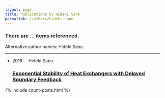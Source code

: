 ```yaml
---
layout: page
title: Publications by Hideki Sano
permalink: /authors/hideki-sano
---
```


<h3 id="number-posts">There are ... items referenced.</h3>
<p id='info-authors'>Alternative author names: Hideki Sano.</p>
<hr />
<ul class="post-list">
<li><span class='post-meta'>2016 -- Hideki Sano</span><h3><a class='post-link' href="{{ site.baseurl }}/exponential-stability-of-heat-exchangers-with-delayed-boundary-feedback">Exponential Stability of Heat Exchangers with Delayed Boundary Feedback</a></h3></li>

</ul>
{% include count-posts.html %}
